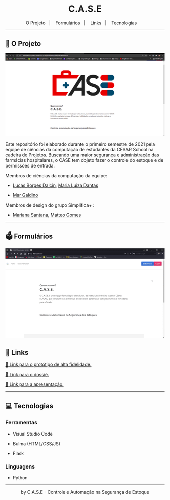 <h1 align="center">C.A.S.E</h1>

<p align="center">
  <span>O Projeto</span>&nbsp;&nbsp;&nbsp;|&nbsp;&nbsp;&nbsp;
  <span>Formulários</span>&nbsp;&nbsp;&nbsp;|&nbsp;&nbsp;&nbsp;
  <span>Links</span>&nbsp;&nbsp;&nbsp;|&nbsp;&nbsp;&nbsp;
  <span>Tecnologias</span>&nbsp;&nbsp;&nbsp;&nbsp;&nbsp;&nbsp;
</p>


---

## 📝 O Projeto

![Projeto](md-images/homepage.png)

Este repositório foi elaborado durante o primeiro semestre de 2021 pela equipe de ciências da computação de estudantes da CESAR School na cadeira de Projetos. Buscando uma maior segurança e administração das farmácias hospitalares, o CASE tem objeto fazer o controle do estoque e de permissões de entrada.
<br>

Membros de ciências da computação da equipe:

- [Lucas Borges Dalcin](mailto:lbd2@cesar.school),   [Maria Luiza Dantas](https://www.linkedin.com/in/maria-luiza-dantas/)

- [Mar Galdino](https://www.linkedin.com/in/mariana-galdino-059243174/)

Membros de design do grupo Simplifica+ :

- [Mariana Santana](mailto:mfs3@cesar.school),   [Matteo Gomes](mailto:mgs3@cesar.school)



---

## :ballot_box: Formulários

![Form1](md-images/forms.gif)


## :link: Links

[:link: Link para o protótipo de alta fidelidade.](https://www.figma.com/file/SLibc3oS1XhGEmm6gW81h6/Prot%C3%B3tipo-Alta-CASE?node-id=0%3A1 )

[:link: Link para o dossiê.](https://drive.google.com/file/d/1F7CiMHK3OnJ38r3COmckU5WfJrL8nn1O/view)

[:link: Link para a apresentação.](https://www.figma.com/file/38ykPtfCT5UfhWhMNiKEFs/STATUS-REPORT-3---GRUPO-P-OK?node-id=0%3A1)

---



## 💻 Tecnologias

### Ferramentas

- Visual Studio Code

- Bulma (HTML/CSS/JS)

- Flask


### Linguagens

- Python

  

---



<p align="center">by C.A.S.E - Controle e Automação na Segurança de Estoque</p>
